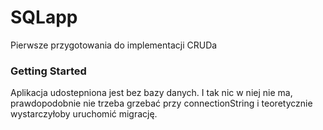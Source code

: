 # SQLapp
Pierwsze przygotowania do implementacji CRUDa
### Getting Started
Aplikacja udostepniona jest bez bazy danych. I tak nic w niej nie ma, prawdopodobnie nie trzeba grzebać przy connectionString i teoretycznie wystarczyłoby uruchomić migrację.
